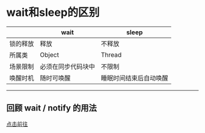 # wait和sleep的区别

|   |  wait  | sleep |
|  ----  | ----  | ----  |
|锁的释放|释放|不释放|
|所属类|Object|Thread|
|场景限制|必须在同步代码块中|不限制|
|唤醒时机|随时可唤醒|睡眠时间结束后自动唤醒|

***

## 回顾 wait / notify 的用法

[点击前往](code/WaitNotify机制的运用.kt)